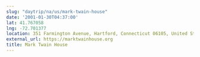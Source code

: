 ```yaml
---
slug: "daytrip/na/us/mark-twain-house"
date: '2001-01-30T04:37:00'
lat: 41.767058
lng: -72.701377
location: 351 Farmington Avenue, Hartford, Connecticut 06105, United States
external_url: https://marktwainhouse.org
title: Mark Twain House
---
```



